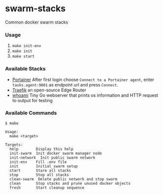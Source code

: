 # swarm-stacks
Common docker swarm stacks

### Usage
1. `make init-env`
1. `make init`
1. `make start`

### Available Stacks
- [Portainer](https://www.portainer.io/) After first login choose `Connect to a Portainer agent`, enter `tasks.agent:9001` as endpoint url and press `Connect`. 
- [Traefik](https://docs.traefik.io/) an open-source Edge Router
- [whoami](https://github.com/containous/whoami) Tiny Go webserver that prints os information and HTTP request to output for testing
### Available Commands
```
$ make

Usage:
  make <target>

Targets:
  help        Display this help
  init-swarm  Init docker swarm manager node
  init-network  Init public swarm network
  init-env    Fill .env file
  init        Initial swarm setup
  start       Stare all stacks
  stop        Stop all stacks
  clean-swarm  Delete public network and stop swarm
  clean       Stop stacks and prune unused docker objects
  fresh       Start cleanup sequence

```
